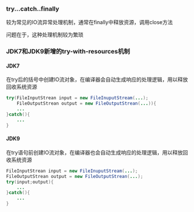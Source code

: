 ### try...catch..finally

较为常见的IO流异常处理机制，通常在finally中释放资源，调用close方法

问题在于，这种处理机制较为繁琐

### JDK7和JDK9新增的try-with-resources机制

#### JDK7

在try后的括号中创建IO流对象，在编译器会自动生成响应的处理逻辑，用以释放回收系统资源

```Java
try(FileInputStrean input = new FileInuputStream(...);
	FileOutputStrean output = new FileOutputStrean(...)){
	...
}catch(){
	...
}
```

#### JDK9

在try语句前创建IO流对象，在编译器也会自动生成响应的处理逻辑，用以释放回收系统资源

```Java
FileInputStrean input = new FileInuputStream(...);
FileOutputStrean output = new FileOutputStrean(...);
try(input;output){
	...
}catch(){
	...
}
```

